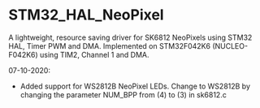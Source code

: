 # STM32_HAL_NeoPixel

A lightweight, resource saving driver for SK6812 NeoPixels using STM32 HAL, Timer PWM and DMA. Implemented on STM32F042K6 (NUCLEO-F042K6) using TIM2, Channel 1 and DMA.

07-10-2020:
- Added support for WS2812B NeoPixel LEDs. Change to WS2812B by changing the parameter NUM_BPP from (4) to (3) in sk6812.c